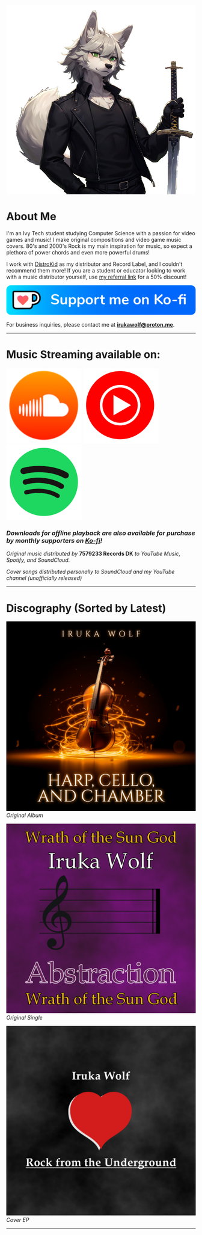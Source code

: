 ![Profile Avatar](images/pfp.png)

# About Me

I'm an Ivy Tech student studying Computer Science with a passion for video games and music! I make original compositions and video game music covers. 80's and 2000's Rock is my main inspiration for music, so expect a plethora of power chords and even more powerful drums!

I work with [DistroKid](https://distrokid.com/) as my distributor and Record Label, and I couldn't recommend them more! If you are a student or educator looking to work with a music distributor yourself, use [my referral link](https://distrokid.com/student/7579233) for a 50% discount!

[![Ko-fi](images/kofi_button_blue.png)](https://ko-fi.com/irukawolf)

For business inquiries, please contact me at **irukawolf@proton.me**.

---

# Music Streaming available on:
[![SoundCloud](images/soundcloud.png)](https://soundcloud.com/iruka-wolf/)  [![YouTube Music](images/ytmusic.png)](https://music.youtube.com/@iruka_wolf) [![Spotify](images/spotify.png)](https://open.spotify.com/artist/0Ldq1SsVxwi0vRJB9CAnhR?si=-G87-wZ5Q62qDb7MXlmy4Q)

### *Downloads for offline playback are also available for purchase by monthly supporters on [Ko-fi](https://ko-fi.com/irukawolf/shop)!*

*Original music distributed by* **7579233 Records DK** *to YouTube Music, Spotify, and SoundCloud.*

*Cover songs distributed personally to SoundCloud and my YouTube channel (unofficially released)*

---

# Discography (Sorted by Latest)

[![Harp, Cello, and Chamber](images/Harp_-Cello_-and-Chamber.jpg)](https://ko-fi.com/post/Harp-Cello-and-Chamber-out-now-N4N7136VXG)
*Original Album*

[![Wrath of the Sun God](images/Abstraction.png)](https://ko-fi.com/post/Wrath-of-the-Sun-God-is-live-on-Spotify-and-YouTub-U7U611D4WT?justpublished=true&alias=Wrath-of-the-Sun-God-is-live-on-Spotify-and-YouTub-U7U611D4WT)
*Original Single*

[![Rock from the Underground](images/EP-1.png)](https://ko-fi.com/post/Rock-from-the-Underground-EP-on-Soundcloud-P5P3116F57)
*Cover EP*

---

<!--# Mods
![Plight of Eldra Romhack](images/plight-of-eldra.png)

### An in-development romhack for Ocarina of Time: Master Quest Debug featuring a custom story, dungeons, progression, and music! It is currently in the alpha stages, so there is no public build available yet. -->
